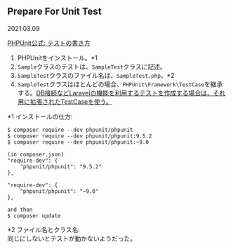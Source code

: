 ## Prepare For Unit Test
2021.03.09

[PHPUnit公式: テストの書き方](https://phpunit.readthedocs.io/ja/latest/writing-tests-for-phpunit.html)

1. PHPUnitをインストール。*1
2. `Sample`クラスのテストは、`SampleTest`クラスに記述。
3. `SampleTest`クラスのファイル名は、`SampleTest.php`。*2
4. `SampleTest`クラスはほとんどの場合、`PHPUnit\Framework\TestCase`を継承する。[DB接続などLaravelの機能を利用するテストを作成する場合は、それ用に拡張されたTestCaseを使う。](../../../../laravel/call-to-a-member-function-connection-on-null-in-unit-test.md)

*1 インストールの仕方:
```
$ composer require --dev phpunit/phpunit
$ composer require --dev phpunit/phpunit:9.5.2
$ composer require --dev phpunit/phpunit:~9.0
```
```
(in composer.json)
"require-dev": {
    "phpunit/phpunit": "9.5.2"
},

"require-dev": {
    "phpunit/phpunit": "~9.0"
},

and then
$ composer update
```

*2 ファイル名とクラス名:<br>
同じにしないとテストが動かないようだった。